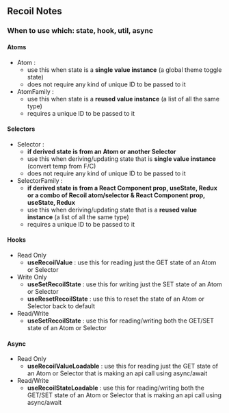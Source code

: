 ## Recoil Notes
### When to use which: state, hook, util, async

#### Atoms

 - Atom :
	 - use this when state is a **single value instance** (a global theme toggle state) 
	 - does not require any kind of unique ID to be passed to it
 - AtomFamily :
	 - use this when state is a **reused value instance** (a list of all the same type) 
	 - requires a unique ID to be passed to it

#### Selectors

 - Selector : 
	 - **if derived state is from an Atom or another Selector**
	 - use this when deriving/updating state that is **single value instance** (convert temp from F/C)
	 - does not require any kind of unique ID to be passed to it
 - SelectorFamily : 
	 - **if derived state is from a React Component prop, useState, Redux or a combo of Recoil atom/selector &  React Component prop, useState, Redux**
	 - use this when deriving/updating state that is a **reused value instance** (a list of all the same type)
	 - requires a unique ID to be passed to it
 
#### Hooks

 - Read Only
	 - **useRecoilValue** : use this for reading just the GET state of an Atom or Selector
 - Write Only
     - **useSetRecoilState** : use this for writing just the SET state of an Atom or Selector
	 - **useResetRecoilState** : use this to reset the state of an Atom or Selector back to default
 - Read/Write
     - **useSetRecoilState** : use this for reading/writing both the GET/SET state of an Atom or Selector
#### Async
 - Read Only
	 - **useRecoilValueLoadable** : use this for reading just the GET state of an Atom or Selector that is making an api call using async/await
 - Read/Write
     - **useRecoilStateLoadable** : use this for reading/writing both the GET/SET state of an Atom or Selector that is making an api call using async/await